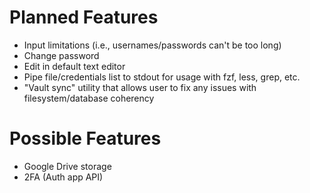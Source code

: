 # Planned Features

- Input limitations (i.e., usernames/passwords can't be too long)
- Change password
- Edit in default text editor
- Pipe file/credentials list to stdout for usage with fzf, less, grep, etc.
- "Vault sync" utility that allows user to fix any issues with filesystem/database coherency

# Possible Features

- Google Drive storage
- 2FA (Auth app API)
